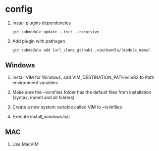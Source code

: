 # config

1) Install plugins dependencies

    `git submodule update --init --recursive`

1) Add plugin with pathogen

    `git submodule add [url_clone_github] .vim/bundle/[module_name]`

## Windows

1) Install VIM for Windows, add VIM_DESTINATION_PATH\vim82 to Path environment variables

1) Make sure the ~\vimfiles folder has the default files from installation (syntax, indent and all folders)

1) Create a new system variable called VIM to ~\vimfiles

1) Execute install_windows.bat

## MAC

1) Use MacVIM
